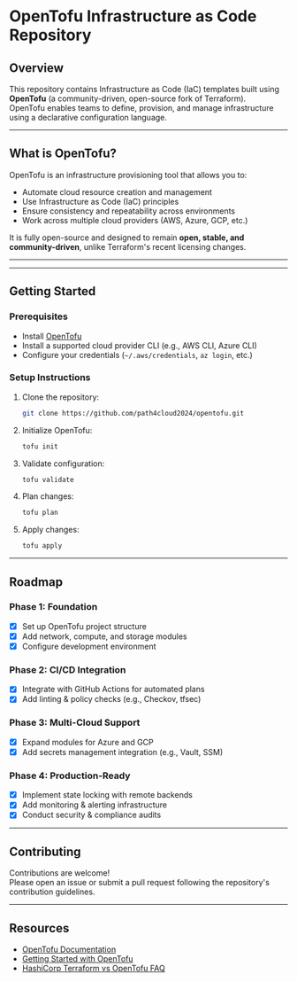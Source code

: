 # OpenTofu Infrastructure as Code Repository

## Overview
This repository contains Infrastructure as Code (IaC) templates built using **OpenTofu** (a community-driven, open-source fork of Terraform).  
OpenTofu enables teams to define, provision, and manage infrastructure using a declarative configuration language.

---

## What is OpenTofu?
OpenTofu is an infrastructure provisioning tool that allows you to:
- Automate cloud resource creation and management
- Use Infrastructure as Code (IaC) principles
- Ensure consistency and repeatability across environments
- Work across multiple cloud providers (AWS, Azure, GCP, etc.)

It is fully open-source and designed to remain **open, stable, and community-driven**, unlike Terraform's recent licensing changes.

---

---

## Getting Started

### Prerequisites
- Install [OpenTofu](https://opentofu.org/downloads/)
- Install a supported cloud provider CLI (e.g., AWS CLI, Azure CLI)
- Configure your credentials (`~/.aws/credentials`, `az login`, etc.)

### Setup Instructions
1. Clone the repository:
   ```bash
   git clone https://github.com/path4cloud2024/opentofu.git
   
   ```

2. Initialize OpenTofu:
   ```bash
   tofu init
   ```

3. Validate configuration:
   ```bash
   tofu validate
   ```

4. Plan changes:
   ```bash
   tofu plan
   ```

5. Apply changes:
   ```bash
   tofu apply
   ```

---

## Roadmap

### **Phase 1: Foundation**
- [x] Set up OpenTofu project structure
- [x] Add network, compute, and storage modules
- [x] Configure development environment

### **Phase 2: CI/CD Integration**
- [x] Integrate with GitHub Actions for automated plans
- [x] Add linting & policy checks (e.g., Checkov, tfsec)

### **Phase 3: Multi-Cloud Support**
- [x] Expand modules for Azure and GCP
- [x] Add secrets management integration (e.g., Vault, SSM)

### **Phase 4: Production-Ready**
- [x] Implement state locking with remote backends
- [x] Add monitoring & alerting infrastructure
- [x] Conduct security & compliance audits

---

## Contributing
Contributions are welcome!  
Please open an issue or submit a pull request following the repository's contribution guidelines.

---

## Resources
- [OpenTofu Documentation](https://opentofu.org/docs/)
- [Getting Started with OpenTofu](https://opentofu.org/start/)
- [HashiCorp Terraform vs OpenTofu FAQ](https://opentofu.org/faq/)
